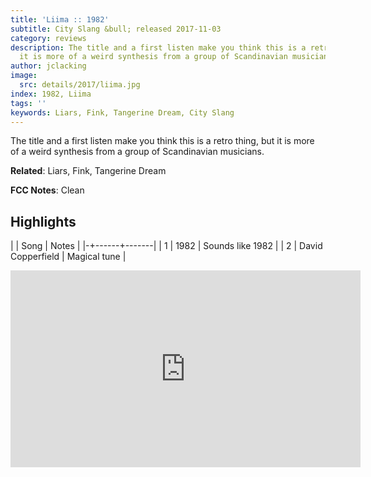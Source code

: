 ```yaml
---
title: 'Liima :: 1982'
subtitle: City Slang &bull; released 2017-11-03
category: reviews
description: The title and a first listen make you think this is a retro thing, but
  it is more of a weird synthesis from a group of Scandinavian musicians.
author: jclacking
image:
  src: details/2017/liima.jpg
index: 1982, Liima
tags: ''
keywords: Liars, Fink, Tangerine Dream, City Slang
---
```

The title and a first listen make you think this is a retro thing, but it is more of a weird synthesis from a group of Scandinavian musicians.<!--more-->

**Related**: Liars, Fink, Tangerine Dream

**FCC Notes**: Clean

## Highlights

| | Song | Notes |
|-+------+-------|
| 1 | 1982 | Sounds like 1982 |
| 2 | David Copperfield | Magical tune |

<div class="tlo-detail-video"><iframe width="560" height="315" src="https://www.youtube.com/embed/Pj1P-n5nMFk" frameborder="0" allow="autoplay; encrypted-media" allowfullscreen></iframe></div>

